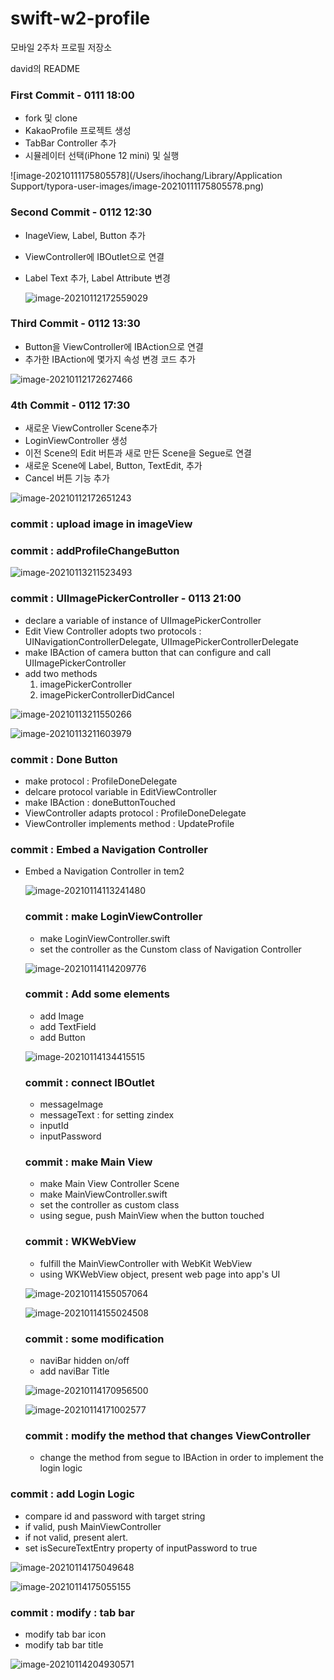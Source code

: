 # swift-w2-profile
모바일 2주차 프로필 저장소

david의 README

### First Commit - 0111 18:00

- fork 및 clone
- KakaoProfile 프로젝트 생성
- TabBar Controller 추가
- 시뮬레이터 선택(iPhone 12 mini) 및 실행

![image-20210111175805578](/Users/ihochang/Library/Application Support/typora-user-images/image-20210111175805578.png)



### Second Commit - 0112 12:30

- InageView, Label, Button 추가

- ViewController에 IBOutlet으로 연결

- Label Text 추가, Label Attribute 변경

  ![image-20210112172559029](README.assets/image-20210112172559029.png)

  


### Third Commit - 0112 13:30

- Button을 ViewController에 IBAction으로 연결
- 추가한 IBAction에 몇가지 속성 변경 코드 추가

![image-20210112172627466](README.assets/image-20210112172627466.png)

### 4th Commit - 0112 17:30

- 새로운 ViewController Scene추가
- LoginViewController 생성
- 이전 Scene의 Edit 버튼과 새로 만든 Scene을 Segue로 연결
- 새로운 Scene에 Label, Button, TextEdit, 추가
- Cancel 버튼 기능 추가

![image-20210112172651243](README.assets/image-20210112172651243.png)

### commit : upload image in imageView

### commit : addProfileChangeButton

![image-20210113211523493](README.assets/image-20210113211523493.png)

### commit : UIImagePickerController - 0113 21:00

- declare a variable of instance of UIImagePickerController
- Edit View Controller adopts two protocols : UINavigationControllerDelegate, UIImagePickerControllerDelegate
- make IBAction of camera button that can configure and call UIImagePickerController
- add two methods
  1. imagePickerController
  2. imagePickerControllerDidCancel

![image-20210113211550266](README.assets/image-20210113211550266.png)



![image-20210113211603979](README.assets/image-20210113211603979.png)

### commit : Done Button

- make protocol : ProfileDoneDelegate
- delcare protocol variable in EditViewController
- make IBAction : doneButtonTouched
- ViewController adapts protocol : ProfileDoneDelegate
- ViewController implements method : UpdateProfile

### commit : Embed a Navigation Controller

- Embed a Navigation Controller in tem2

  ![image-20210114113241480](README.assets/image-20210114113241480.png)

  ### commit : make LoginViewController
  
  - make LoginViewController.swift
  - set the controller as the Cunstom class of Navigation Controller
  
  ![image-20210114114209776](README.assets/image-20210114114209776.png)
  
  ### commit : Add some elements
  
  - add Image
  - add TextField
  - add Button
  
  ![image-20210114134415515](README.assets/image-20210114134415515.png)
  
  ### commit : connect IBOutlet
  
  - messageImage
  - messageText : for setting zindex
  - inputId
  - inputPassword
  
  ### commit : make Main View
  
  - make Main View Controller Scene
  - make MainViewController.swift
  - set the controller as custom class
  - using segue, push MainView when the button touched
  
  ### commit : WKWebView
  
  - fulfill the MainViewController with WebKit WebView
  - using WKWebView object, present web page into app's UI
  
  ![image-20210114155057064](README.assets/image-20210114155057064.png)
  
  ![image-20210114155024508](README.assets/image-20210114155024508.png)
  
  ### commit : some modification
  
  - naviBar hidden on/off
  - add naviBar Title
  
  ![image-20210114170956500](README.assets/image-20210114170956500.png)
  
  ![image-20210114171002577](README.assets/image-20210114171002577.png)
  
  ### commit : modify the method that changes ViewController
  
  - change the method from segue to IBAction in order to implement the login logic

### commit : add Login Logic

- compare id and password with target string
- if valid, push MainViewController
- if not valid, present alert.
- set isSecureTextEntry property of inputPassword to true

![image-20210114175049648](README.assets/image-20210114175049648.png)

![image-20210114175055155](README.assets/image-20210114175055155.png)

### commit : modify : tab bar

- modify tab bar icon
- modify tab bar title

![image-20210114204930571](README.assets/image-20210114204930571.png)

